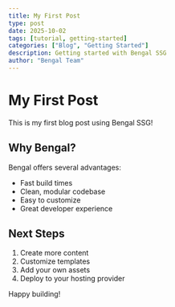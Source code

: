 ```yaml
---
title: My First Post
type: post
date: 2025-10-02
tags: [tutorial, getting-started]
categories: ["Blog", "Getting Started"]
description: Getting started with Bengal SSG
author: "Bengal Team"
---
```


# My First Post

This is my first blog post using Bengal SSG!

## Why Bengal?

Bengal offers several advantages:

- Fast build times
- Clean, modular codebase
- Easy to customize
- Great developer experience

## Next Steps

1. Create more content
2. Customize templates
3. Add your own assets
4. Deploy to your hosting provider

Happy building!

<!-- Modified for testing -->
